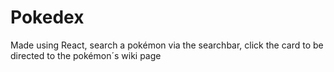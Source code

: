 # Pokedex
Made using React, search a pokémon via the searchbar, click the card to be directed to the pokémon´s wiki page
